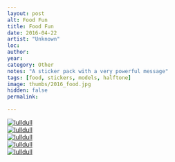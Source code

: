 ```yaml
---
layout: post
alt: Food Fun
title: Food Fun
date: 2016-04-22
artist: "Unknown"
loc: 
author: 
year: 
category: Other
notes: "A sticker pack with a very powerful message"
tags: [food, stickers, models, halftone]
image: thumbs/2016_food.jpg
hidden: false
permalink:

---
```





<div class="post_image">
	<a href="{{ site.baseurl }}/images/posts/2016_food/001.jpg" target="_blank">
	<img src="{{ site.baseurl }}/images/posts/2016_food/001.jpg" alt="lulldull"></a>
</div>

<div class="post_image">
	<a href="{{ site.baseurl }}/images/posts/2016_food/002.jpg" target="_blank">
	<img src="{{ site.baseurl }}/images/posts/2016_food/002.jpg" alt="lulldull"></a>
</div>

<div class="post_image">
	<a href="{{ site.baseurl }}/images/posts/2016_food/003.jpg" target="_blank">
	<img src="{{ site.baseurl }}/images/posts/2016_food/003.jpg" alt="lulldull"></a>
</div>

<div class="post_image">
	<a href="{{ site.baseurl }}/images/posts/2016_food/004.jpg" target="_blank">
	<img src="{{ site.baseurl }}/images/posts/2016_food/004.jpg" alt="lulldull"></a>
</div>


<div class="post_image">
	<a href="{{ site.baseurl }}/images/posts/2016_food/005.jpg" target="_blank">
	<img src="{{ site.baseurl }}/images/posts/2016_food/005.jpg" alt="lulldull"></a>
</div>
